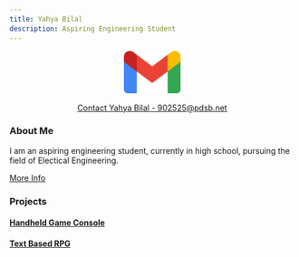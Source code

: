```yaml
---
title: Yahya Bilal
description: Aspiring Engineering Student
---
```


<p align="center">
    <img src="./assets/gmail.png" width="100" height="75">
</p>
<p align="center">
    <a href="https://mail.google.com/mail/u/0/?fs=1&to=902525@pdsb.net&tf=cm">Contact Yahya Bilal - 902525@pdsb.net</a>
</p>

### About Me
I am an aspiring engineering student, currently in high school, pursuing the field of Electical Engineering.

[More Info](./aboutMe.html)

### Projects
#### [Handheld Game Console](./handheld.html)
#### [Text Based RPG](./textGame.html)

